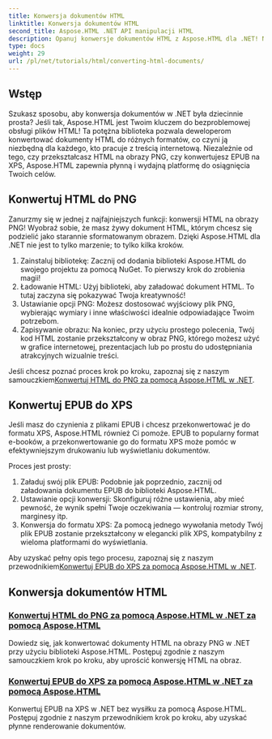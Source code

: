 ```yaml
---
title: Konwersja dokumentów HTML
linktitle: Konwersja dokumentów HTML
second_title: Aspose.HTML .NET API manipulacji HTML
description: Opanuj konwersje dokumentów HTML z Aspose.HTML dla .NET! Naucz się bez wysiłku konwertować HTML do PNG i EPUB do XPS dzięki naszym łatwym przewodnikom.
type: docs
weight: 29
url: /pl/net/tutorials/html/converting-html-documents/
---
```

## Wstęp
Szukasz sposobu, aby konwersja dokumentów w .NET była dziecinnie prosta? Jeśli tak, Aspose.HTML jest Twoim kluczem do bezproblemowej obsługi plików HTML! Ta potężna biblioteka pozwala deweloperom konwertować dokumenty HTML do różnych formatów, co czyni ją niezbędną dla każdego, kto pracuje z treścią internetową. Niezależnie od tego, czy przekształcasz HTML na obrazy PNG, czy konwertujesz EPUB na XPS, Aspose.HTML zapewnia płynną i wydajną platformę do osiągnięcia Twoich celów.

## Konwertuj HTML do PNG
Zanurzmy się w jednej z najfajniejszych funkcji: konwersji HTML na obrazy PNG! Wyobraź sobie, że masz żywy dokument HTML, którym chcesz się podzielić jako starannie sformatowanym obrazem. Dzięki Aspose.HTML dla .NET nie jest to tylko marzenie; to tylko kilka kroków. 

1. Zainstaluj bibliotekę: Zacznij od dodania biblioteki Aspose.HTML do swojego projektu za pomocą NuGet. To pierwszy krok do zrobienia magii!
2. Ładowanie HTML: Użyj biblioteki, aby załadować dokument HTML. To tutaj zaczyna się pokazywać Twoja kreatywność!
3. Ustawianie opcji PNG: Możesz dostosować wyjściowy plik PNG, wybierając wymiary i inne właściwości idealnie odpowiadające Twoim potrzebom.
4. Zapisywanie obrazu: Na koniec, przy użyciu prostego polecenia, Twój kod HTML zostanie przekształcony w obraz PNG, którego możesz użyć w grafice internetowej, prezentacjach lub po prostu do udostępniania atrakcyjnych wizualnie treści.

 Jeśli chcesz poznać proces krok po kroku, zapoznaj się z naszym samouczkiem[Konwertuj HTML do PNG za pomocą Aspose.HTML w .NET](./convert-html-as-png/). 

## Konwertuj EPUB do XPS
Jeśli masz do czynienia z plikami EPUB i chcesz przekonwertować je do formatu XPS, Aspose.HTML również Ci pomoże. EPUB to popularny format e-booków, a przekonwertowanie go do formatu XPS może pomóc w efektywniejszym drukowaniu lub wyświetlaniu dokumentów.

Proces jest prosty:

1. Załaduj swój plik EPUB: Podobnie jak poprzednio, zacznij od załadowania dokumentu EPUB do biblioteki Aspose.HTML.
2. Ustawianie opcji konwersji: Skonfiguruj różne ustawienia, aby mieć pewność, że wynik spełni Twoje oczekiwania — kontroluj rozmiar strony, marginesy itp.
3. Konwersja do formatu XPS: Za pomocą jednego wywołania metody Twój plik EPUB zostanie przekształcony w elegancki plik XPS, kompatybilny z wieloma platformami do wyświetlania.

 Aby uzyskać pełny opis tego procesu, zapoznaj się z naszym przewodnikiem[Konwertuj EPUB do XPS za pomocą Aspose.HTML w .NET](./convert-epub-as-xps/). 

## Konwersja dokumentów HTML
### [Konwertuj HTML do PNG za pomocą Aspose.HTML w .NET za pomocą Aspose.HTML](./convert-html-as-png/)
Dowiedz się, jak konwertować dokumenty HTML na obrazy PNG w .NET przy użyciu biblioteki Aspose.HTML. Postępuj zgodnie z naszym samouczkiem krok po kroku, aby uprościć konwersję HTML na obraz.
### [Konwertuj EPUB do XPS za pomocą Aspose.HTML w .NET za pomocą Aspose.HTML](./convert-epub-as-xps/)
Konwertuj EPUB na XPS w .NET bez wysiłku za pomocą Aspose.HTML. Postępuj zgodnie z naszym przewodnikiem krok po kroku, aby uzyskać płynne renderowanie dokumentów.